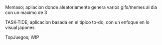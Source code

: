 Memaso; apliacion donde aleatoriamente genera varios gifs/memes al dia con un maximo de 3

TASK-TIDE; aplicacion basada en el tipico to-do, con un enfoque en lo visual japones 

TopJuegos; WIP